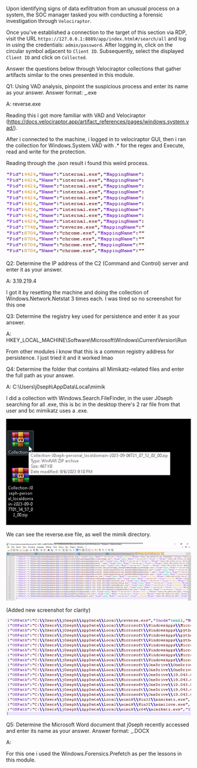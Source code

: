 
Upon identifying signs of data exfiltration from an unusual process on a system, the SOC manager tasked you with conducting a forensic investigation through `Velociraptor`.

Once you've established a connection to the target of this section via RDP, visit the URL `https://127.0.0.1:8889/app/index.html#/search/all` and log in using the credentials: `admin/password`. After logging in, click on the circular symbol adjacent to `Client ID`. Subsequently, select the displayed `Client ID` and click on `Collected`.

Answer the questions below through Velociraptor collections that gather artifacts similar to the ones presented in this module.

Q1: Using VAD analysis, pinpoint the suspicious process and enter its name as your answer. Answer format: _.exe

A: reverse.exe

Reading this i got more familiar with VAD and Velociraptor (https://docs.velociraptor.app/artifact_references/pages/windows.system.vad/).

After i connected to the machine, i logged in to velociraptor GUI, then i ran the collection for Windows.System.VAD with .* for the regex and Execute, read and write for the protection.

Reading through the .json result i found this weird process.

![](../../Img/Pasted%20image%2020250826192253.png)


Q2: Determine the IP address of the C2 (Command and Control) server and enter it as your answer.

A: 3.19.219.4

I got it by resetting the machine and doing the collection of Windows.Network.Netstat 3 times each. I was tired so no screenshot for this one

Q3: Determine the registry key used for persistence and enter it as your answer.

A: HKEY_LOCAL_MACHINE\Software\Microsoft\Windows\CurrentVersion\Run

From other modules i know that this is a common registry address for persistence. I just tried it and it worked lmao

Q4: Determine the folder that contains all Mimikatz-related files and enter the full path as your answer.

A: C:\Users\j0seph\AppData\Local\mimik

I did a collection with Windows.Search.FileFinder, in the user J0seph searching for all .exe, this is bc in the desktop there's 2 rar file from that user and bc mimikatz uses a .exe.

![](../../Img/Pasted%20image%2020250826195156.png)

We can see the reverse.exe file, as well the mimik directory.

![](../../Img/Pasted%20image%2020250826200219.png)

(Added new screenshot for clarity)

![](../../Img/Pasted%20image%2020250826200632.png)

Q5: Determine the Microsoft Word document that j0seph recently accessed and enter its name as your answer. Answer format: _.DOCX

A: 

For this one i used the Windows.Forensics.Prefetch as per the lessons in this module.




